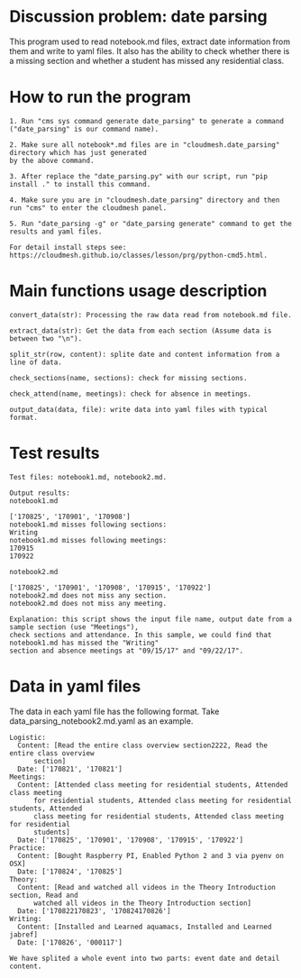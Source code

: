 # Discussion problem: date parsing

This program used to read notebook.md files, extract date information from them and write to yaml files.
It also has the ability to check whether there is a missing section and whether a student has missed any 
residential class.

# How to run the program

```
1. Run "cms sys command generate date_parsing" to generate a command ("date_parsing" is our command name).

2. Make sure all notebook*.md files are in "cloudmesh.date_parsing" directory which has just generated 
by the above command.

3. After replace the "date_parsing.py" with our script, run "pip install ." to install this command.

4. Make sure you are in "cloudmesh.date_parsing" directory and then run "cms" to enter the cloudmesh panel.

5. Run "date_parsing -g" or "date_parsing generate" command to get the results and yaml files.

For detail install steps see: https://cloudmesh.github.io/classes/lesson/prg/python-cmd5.html.
```

# Main functions usage description

```
convert_data(str): Processing the raw data read from notebook.md file.

extract_data(str): Get the data from each section (Assume data is between two "\n").

split_str(row, content): splite date and content information from a line of data.

check_sections(name, sections): check for missing sections.

check_attend(name, meetings): check for absence in meetings.

output_data(data, file): write data into yaml files with typical format.

```

# Test results

```
Test files: notebook1.md, notebook2.md.

Output results:
notebook1.md

['170825', '170901', '170908']
notebook1.md misses following sections:
Writing
notebook1.md misses following meetings:
170915
170922

notebook2.md

['170825', '170901', '170908', '170915', '170922']
notebook2.md does not miss any section.
notebook2.md does not miss any meeting.

Explanation: this script shows the input file name, output date from a sample section (use "Meetings"), 
check sections and attendance. In this sample, we could find that notebook1.md has missed the "Writing" 
section and absence meetings at "09/15/17" and "09/22/17".
```

# Data in yaml files

The data in each yaml file has the following format. Take data_parsing_notebook2.md.yaml as an example.

```
Logistic:
  Content: [Read the entire class overview section2222, Read the entire class overview
      section]
  Date: ['170821', '170821']
Meetings:
  Content: [Attended class meeting for residential students, Attended class meeting
      for residential students, Attended class meeting for residential students, Attended
      class meeting for residential students, Attended class meeting for residential
      students]
  Date: ['170825', '170901', '170908', '170915', '170922']
Practice:
  Content: [Bought Raspberry PI, Enabled Python 2 and 3 via pyenv on OSX]
  Date: ['170824', '170825']
Theory:
  Content: [Read and watched all videos in the Theory Introduction section, Read and
      watched all videos in the Theory Introduction section]
  Date: ['170822170823', '170824170826']
Writing:
  Content: [Installed and Learned aquamacs, Installed and Learned jabref]
  Date: ['170826', '000117']

We have splited a whole event into two parts: event date and detail content.
```
